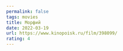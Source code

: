```yaml
---
permalink: false
tags: movies
title: Морфий
date: 2022-03-19
url: https://www.kinopoisk.ru/film/398099/
rating: 4
---
```

